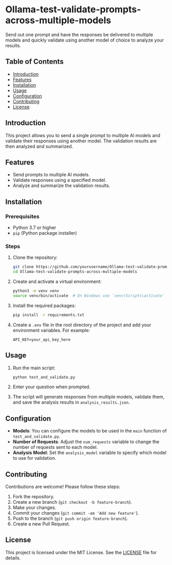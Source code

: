 # Ollama-test-validate-prompts-across-multiple-models

Send out one prompt and have the responses be delivered to multiple models and quickly validate using another model of choice to analyze your results.

## Table of Contents

- [Introduction](#introduction)
- [Features](#features)
- [Installation](#installation)
- [Usage](#usage)
- [Configuration](#configuration)
- [Contributing](#contributing)
- [License](#license)

## Introduction

This project allows you to send a single prompt to multiple AI models and validate their responses using another model. The validation results are then analyzed and summarized.

## Features

- Send prompts to multiple AI models.
- Validate responses using a specified model.
- Analyze and summarize the validation results.

## Installation

### Prerequisites

- Python 3.7 or higher
- `pip` (Python package installer)

### Steps

1. Clone the repository:

    ```sh
    git clone https://github.com/yourusername/Ollama-test-validate-prompts-across-multiple-models.git
    cd Ollama-test-validate-prompts-across-multiple-models
    ```

2. Create and activate a virtual environment:

    ```sh
    python3 -m venv venv
    source venv/bin/activate  # On Windows use `venv\Scripts\activate`
    ```

3. Install the required packages:

    ```sh
    pip install -r requirements.txt
    ```

4. Create a `.env` file in the root directory of the project and add your environment variables. For example:

    ```env
    API_KEY=your_api_key_here
    ```

## Usage

1. Run the main script:

    ```sh
    python test_and_validate.py
    ```

2. Enter your question when prompted.

3. The script will generate responses from multiple models, validate them, and save the analysis results in `analysis_results.json`.

## Configuration

- **Models**: You can configure the models to be used in the `main` function of `test_and_validate.py`.
- **Number of Requests**: Adjust the `num_requests` variable to change the number of requests sent to each model.
- **Analysis Model**: Set the `analysis_model` variable to specify which model to use for validation.

## Contributing

Contributions are welcome! Please follow these steps:

1. Fork the repository.
2. Create a new branch (`git checkout -b feature-branch`).
3. Make your changes.
4. Commit your changes (`git commit -am 'Add new feature'`).
5. Push to the branch (`git push origin feature-branch`).
6. Create a new Pull Request.

## License

This project is licensed under the MIT License. See the [LICENSE](LICENSE) file for details.
